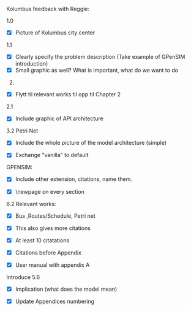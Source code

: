 Kolumbus feedback with Reggie: 

1.0 
- [X] Picture of Kolumbus city center

1.1
- [X] Clearly specify the problem description
(Take example of GPenSIM introduction)
- [X] Small graphic as well? 
What is important, what do we want to do

 2. 
 - [X] Flytt til relevant works til opp til Chapter 2 

 2.1 
 - [X] Include graphic of API architecture 

3.2 Petri Net
- [X] Include the whole picture of the model architecture (simple) 

- [X] Exchange "vanilla" to default 

GPENSIM: 
- [X] Include other extension, citations, name them. 


- [X] \newpage on every section 

6.2
Relevant works: 
- [X] Bus ,Routes/Schedule, Petri net 
- [X] This also gives more citations 
- [X] At least 10 citatations 

- [X] Citations before Appendix 
- [X] User manual with appendix A 

Introduce 5.6
- [X] Implication (what does the model mean)

- [X] Update Appendices numbering
